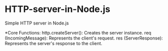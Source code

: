 # HTTP-server-in-Node.js
Simple HTTP server in Node.js

*Core Functions:
http.createServer(): Creates the server instance.
req (IncomingMessage): Represents the client's request.
res (ServerResponse): Represents the server's response to the client.
